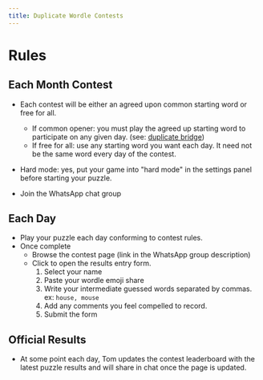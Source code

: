 ```yaml
---
title: Duplicate Wordle Contests
---
```


# Rules

## Each Month Contest

- Each contest will be either an agreed upon common starting word or free for all.
  - If common opener: you must play the agreed up starting word to participate on any given day. (see: [duplicate bridge](https://en.wikipedia.org/wiki/Duplicate_bridge))
  - If free for all: use any starting word you want each day. It need not be the same word every day of the contest. 

- Hard mode: yes, put your game into "hard mode" in the settings panel before starting your puzzle. 
- Join the WhatsApp chat group

## Each Day

- Play your puzzle each day conforming to contest rules. 
- Once complete
  - Browse the contest page (link in the WhatsApp group description)
  - Click to open the results entry form.
    1. Select your name
    1. Paste your wordle emoji share
    1. Write your intermediate guessed words separated by commas. ex: `house, mouse`
    1. Add any comments you feel compelled to record.
    1. Submit the form

## Official Results

- At some point each day, Tom updates the contest leaderboard with the latest puzzle results and will share in chat once the page is updated. 


